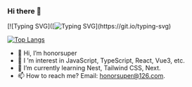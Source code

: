 ### Hi there 👋

[![Typing SVG]([![Typing SVG](https://readme-typing-svg.demolab.com?font=Fira+Code&pause=1000&color=6965DB&random=false&width=435&separator=%3C&lines=console.log(%22hello+world!%22);%3CI'm+honorsuper!)](https://git.io/typing-svg)

[![Top Langs](https://github-readme-stats.vercel.app/api/top-langs/?username=honorsuper&layout=compact)](https://github.com/anuraghazra/github-readme-stats)

- 👋 Hi, I’m honorsuper
- 👀 I ’m interest in JavaScript, TypeScript, React, Vue3, etc.
- 🌱 I’m currently learning Nest, Tailwind CSS, Next.
-  📫 How to reach me? Email: honorsuper@126.com.

<!--
**honorsuper/honorsuper** is a ✨ _special_ ✨ repository because its `README.md` (this file) appears on your GitHub profile.

Here are some ideas to get you started:

- 🔭 I’m currently working on ...
- 🌱 I’m currently learning ...
- 👯 I’m looking to collaborate on ...
- 🤔 I’m looking for help with ...
- 💬 Ask me about ...
- 📫 How to reach me: ...
- 😄 Pronouns: ...
- ⚡ Fun fact: ...
-->
